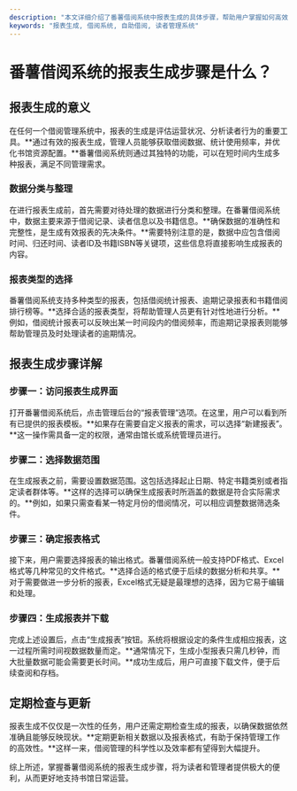 ```yaml
---
description: "本文详细介绍了番薯借阅系统中报表生成的具体步骤，帮助用户掌握如何高效生成各类报表。"
keywords: "报表生成, 借阅系统, 自助借阅, 读者管理系统"
---
```

# 番薯借阅系统的报表生成步骤是什么？

## 报表生成的意义

在任何一个借阅管理系统中，报表的生成是评估运营状况、分析读者行为的重要工具。**通过有效的报表生成，管理人员能够获取借阅数据、统计使用频率，并优化书馆资源配置。**番薯借阅系统则通过其独特的功能，可以在短时间内生成多种报表，满足不同管理需求。

### 数据分类与整理

在进行报表生成前，首先需要对待处理的数据进行分类和整理。在番薯借阅系统中，数据主要来源于借阅记录、读者信息以及书籍信息。**确保数据的准确性和完整性，是生成有效报表的先决条件。**需要特别注意的是，数据中应包含借阅时间、归还时间、读者ID及书籍ISBN等关键项，这些信息将直接影响生成报表的内容。

### 报表类型的选择

番薯借阅系统支持多种类型的报表，包括借阅统计报表、逾期记录报表和书籍借阅排行榜等。**选择合适的报表类型，将帮助管理人员更有针对性地进行分析。**例如，借阅统计报表可以反映出某一时间段内的借阅频率，而逾期记录报表则能够帮助管理员及时处理读者的逾期情况。

## 报表生成步骤详解

### 步骤一：访问报表生成界面

打开番薯借阅系统后，点击管理后台的“报表管理”选项。在这里，用户可以看到所有已提供的报表模板。**如果存在需要自定义报表的需求，可以选择“新建报表”。**这一操作需具备一定的权限，通常由馆长或系统管理员进行。

### 步骤二：选择数据范围

在生成报表之前，需要设置数据范围。这包括选择起止日期、特定书籍类别或者指定读者群体等。**这样的选择可以确保生成报表时所涵盖的数据是符合实际需求的。**例如，如果只需查看某一特定月份的借阅情况，可以相应调整数据筛选条件。

### 步骤三：确定报表格式

接下来，用户需要选择报表的输出格式。番薯借阅系统一般支持PDF格式、Excel格式等几种常见的文件格式。**选择合适的格式便于后续的数据分析和共享。**对于需要做进一步分析的报表，Excel格式无疑是最理想的选择，因为它易于编辑和处理。

### 步骤四：生成报表并下载

完成上述设置后，点击“生成报表”按钮。系统将根据设定的条件生成相应报表，这一过程所需时间视数据数量而定。**通常情况下，生成小型报表只需几秒钟，而大批量数据可能会需要更长时间。**成功生成后，用户可直接下载文件，便于后续查阅和存档。

## 定期检查与更新

报表生成不仅仅是一次性的任务，用户还需定期检查生成的报表，以确保数据依然准确且能够反映现状。**定期更新相关数据以及报表格式，有助于保持管理工作的高效性。**这样一来，借阅管理的科学性以及效率都有望得到大幅提升。

综上所述，掌握番薯借阅系统的报表生成步骤，将为读者和管理者提供极大的便利，从而更好地支持书馆日常运营。
